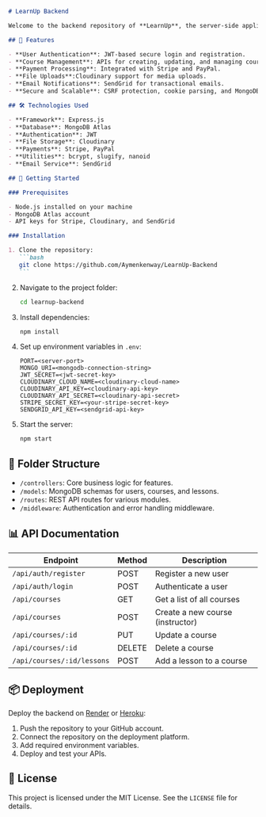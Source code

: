 ````markdown
# LearnUp Backend

Welcome to the backend repository of **LearnUp**, the server-side application that powers the e-learning platform.

## 🌟 Features

- **User Authentication**: JWT-based secure login and registration.
- **Course Management**: APIs for creating, updating, and managing courses.
- **Payment Processing**: Integrated with Stripe and PayPal.
- **File Uploads**:Cloudinary support for media uploads.
- **Email Notifications**: SendGrid for transactional emails.
- **Secure and Scalable**: CSRF protection, cookie parsing, and MongoDB Atlas integration.

## 🛠️ Technologies Used

- **Framework**: Express.js
- **Database**: MongoDB Atlas
- **Authentication**: JWT
- **File Storage**: Cloudinary
- **Payments**: Stripe, PayPal
- **Utilities**: bcrypt, slugify, nanoid
- **Email Service**: SendGrid

## 🚀 Getting Started

### Prerequisites

- Node.js installed on your machine
- MongoDB Atlas account
- API keys for Stripe, Cloudinary, and SendGrid

### Installation

1. Clone the repository:
   ```bash
   git clone https://github.com/Aymenkenway/LearnUp-Backend
   ```
````

2. Navigate to the project folder:
   ```bash
   cd learnup-backend
   ```
3. Install dependencies:
   ```bash
   npm install
   ```
4. Set up environment variables in `.env`:
   ```plaintext
   PORT=<server-port>
   MONGO_URI=<mongodb-connection-string>
   JWT_SECRET=<jwt-secret-key>
   CLOUDINARY_CLOUD_NAME=<cloudinary-cloud-name>
   CLOUDINARY_API_KEY=<cloudinary-api-key>
   CLOUDINARY_API_SECRET=<cloudinary-api-secret>
   STRIPE_SECRET_KEY=<your-stripe-secret-key>
   SENDGRID_API_KEY=<sendgrid-api-key>
   ```
5. Start the server:
   ```bash
   npm start
   ```

## 📂 Folder Structure

- `/controllers`: Core business logic for features.
- `/models`: MongoDB schemas for users, courses, and lessons.
- `/routes`: REST API routes for various modules.
- `/middleware`: Authentication and error handling middleware.

## 📊 API Documentation

| Endpoint                   | Method | Description                      |
| -------------------------- | ------ | -------------------------------- |
| `/api/auth/register`       | POST   | Register a new user              |
| `/api/auth/login`          | POST   | Authenticate a user              |
| `/api/courses`             | GET    | Get a list of all courses        |
| `/api/courses`             | POST   | Create a new course (instructor) |
| `/api/courses/:id`         | PUT    | Update a course                  |
| `/api/courses/:id`         | DELETE | Delete a course                  |
| `/api/courses/:id/lessons` | POST   | Add a lesson to a course         |

## 📦 Deployment

Deploy the backend on [Render](https://render.com/) or [Heroku](https://www.heroku.com/):

1. Push the repository to your GitHub account.
2. Connect the repository on the deployment platform.
3. Add required environment variables.
4. Deploy and test your APIs.

## 📜 License

This project is licensed under the MIT License. See the `LICENSE` file for details.

```

```
